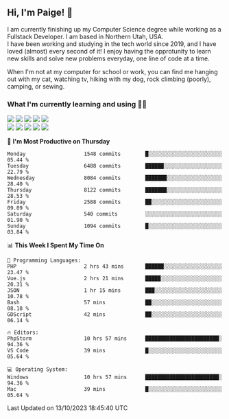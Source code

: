 ## Hi, I'm Paige! :vulcan_salute:

I am currently finishing up my Computer Science degree while working as a Fullstack Developer. I am based in Northern Utah, USA. \
I have been working and studying in the tech world since 2019, and I have loved (almost) every second of it! I enjoy having the opprotunity to learn new skills and solve new problems everyday, one line of code at a time.  

When I'm not at my computer for school or work, you can find me hanging out with my cat, watching tv, hiking with my dog, rock climbing (poorly), camping, or sewing.  

### What I'm currently learning and using :woman_technologist:
![](https://img.shields.io/badge/Laravel-FF2D20?style=for-the-badge&logo=laravel&logoColor=white) 
![](https://img.shields.io/badge/PHP-777BB4?style=for-the-badge&logo=php&logoColor=white)
![](https://img.shields.io/badge/Vue.js-35495E?style=for-the-badge&logo=vuedotjs&logoColor=4FC08D) 
![](https://img.shields.io/badge/MySQL-005C84?style=for-the-badge&logo=mysql&logoColor=white) 
![](https://img.shields.io/badge/Tailwind_CSS-38B2AC?style=for-the-badge&logo=tailwind-css&logoColor=white) \
![](https://img.shields.io/badge/Python-FFD43B?style=for-the-badge&logo=python&logoColor=blue)
![](https://img.shields.io/badge/Django-092E20?style=for-the-badge&logo=django&logoColor=green)
![](https://img.shields.io/badge/Kotlin-0095D5?&style=for-the-badge&logo=kotlin&logoColor=white)
![](https://img.shields.io/badge/Java-ED8B00?style=for-the-badge&logo=java&logoColor=white)
![](https://img.shields.io/badge/Haskell-5D4F85?style=for-the-badge&logo=haskell&logoColor=white) 

<!--START_SECTION:waka-->
📅 **I'm Most Productive on Thursday** 

```text
Monday                   1548 commits        █░░░░░░░░░░░░░░░░░░░░░░░░   05.44 % 
Tuesday                  6488 commits        ██████░░░░░░░░░░░░░░░░░░░   22.79 % 
Wednesday                8084 commits        ███████░░░░░░░░░░░░░░░░░░   28.40 % 
Thursday                 8122 commits        ███████░░░░░░░░░░░░░░░░░░   28.53 % 
Friday                   2588 commits        ██░░░░░░░░░░░░░░░░░░░░░░░   09.09 % 
Saturday                 540 commits         ░░░░░░░░░░░░░░░░░░░░░░░░░   01.90 % 
Sunday                   1094 commits        █░░░░░░░░░░░░░░░░░░░░░░░░   03.84 % 
```


📊 **This Week I Spent My Time On** 

```text
💬 Programming Languages: 
PHP                      2 hrs 43 mins       ██████░░░░░░░░░░░░░░░░░░░   23.47 % 
Vue.js                   2 hrs 21 mins       █████░░░░░░░░░░░░░░░░░░░░   20.31 % 
JSON                     1 hr 15 mins        ███░░░░░░░░░░░░░░░░░░░░░░   10.78 % 
Bash                     57 mins             ██░░░░░░░░░░░░░░░░░░░░░░░   08.18 % 
GDScript                 42 mins             ██░░░░░░░░░░░░░░░░░░░░░░░   06.14 % 

🔥 Editors: 
PhpStorm                 10 hrs 57 mins      ████████████████████████░   94.36 % 
VS Code                  39 mins             █░░░░░░░░░░░░░░░░░░░░░░░░   05.64 % 

💻 Operating System: 
Windows                  10 hrs 57 mins      ████████████████████████░   94.36 % 
Mac                      39 mins             █░░░░░░░░░░░░░░░░░░░░░░░░   05.64 % 
```


 Last Updated on 13/10/2023 18:45:40 UTC
<!--END_SECTION:waka-->
